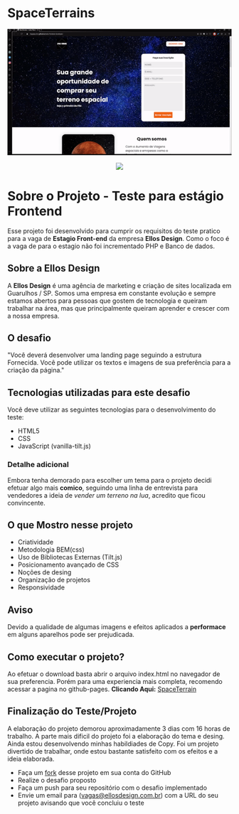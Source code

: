 # SpaceTerrains

<p align="center">
        <img src="assets/to_readme/Desktop_img.gif">
</p>
<p align="center">
        <img src="assets/to_readme/Mobile_tilt.gif">
</p>
    

# Sobre o Projeto - Teste para estágio Frontend 

Esse projeto foi desenvolvido para cumprir os requisitos do teste pratico para a vaga de **Estagio Front-end** da empresa **Ellos Design**.
Como o foco é a vaga de para o estagio não foi incrementado PHP e Banco de dados.

## Sobre a Ellos Design

A **Ellos Design** é uma agência de marketing e criação de sites localizada em Guarulhos / SP. Somos uma empresa em constante evolução e sempre estamos abertos para pessoas que gostem de tecnologia e queiram trabalhar na área, mas que principalmente queiram aprender e crescer com a nossa empresa.

## O desafio

"Você deverá desenvolver uma landing page seguindo a estrutura Fornecida. Você pode utilizar os textos e imagens de sua preferência para a criação da página."

## Tecnologias utilizadas para este desafio

Você deve utilizar as seguintes tecnologias para o desenvolvimento do teste:

- HTML5
- CSS
- JavaScript (vanilla-tilt.js)

### Detalhe adicional
Embora tenha demorado para escolher um tema para o projeto decidi efetuar algo mais **comico**, seguindo uma linha de entrevista para vendedores a ideia de *vender um terreno na lua*, acredito que ficou convincente.

## O que Mostro nesse projeto

- Criatividade
- Metodologia BEM(css)
- Uso de Bibliotecas Externas (Tilt.js)
- Posicionamento avançado de CSS
- Noções de desing
- Organização de projetos
- Responsividade

## Aviso

Devido a qualidade de algumas imagens e efeitos aplicados a **performace** em alguns aparelhos pode ser prejudicada. 

## Como executar o projeto? 
Ao efetuar o download basta abrir o arquivo index.html no navegador de sua preferencia.
Porém para uma experiencia mais completa, recomendo acessar a pagina no github-pages. 
**Clicando Aqui:** [SpaceTerrain](https://tiagopaulino.github.io/teste-frontend-developer/)

## Finalização do Teste/Projeto

A elaboração do projeto demorou aproximadamente 3 dias com 16 horas de trabalho. A parte mais dificil do projeto foi a elaboração do tema e desing. Ainda estou desenvolvendo minhas habildiades de Copy. 
Foi um projeto divertido de trabalhar, onde estou bastante satisfeito com os efeitos e a ideia elaborada. 




- Faça um [fork](https://github.com/Ellos-Design/teste-frontend-developer/fork) desse projeto em sua conta do GitHub
- Realize o desafio proposto
- Faça um push para seu repositório com o desafio implementado
- Envie um email para (vagas@ellosdesign.com.br) com a URL do seu projeto avisando que você concluiu o teste